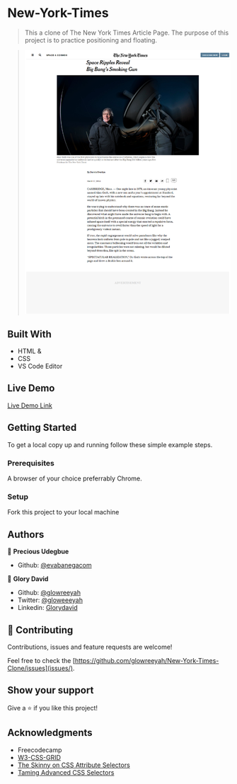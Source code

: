# New-York-Times


> This a clone of The New York Times Article Page.
> The purpose of this project is to practice positioning and floating.

> ![screenshot](nyt_screenshot.png)

## Built With

- HTML &
- CSS
- VS Code Editor

## Live Demo

[Live Demo Link](https://rawcdn.githack.com/glowreeyah/New-York-Times-Clone/228eaf8a37f65b48bce338feb2dec135233ab3f0/index.html)

## Getting Started

To get a local copy up and running follow these simple example steps.

### Prerequisites

A browser of your choice preferrably Chrome.

### Setup

Fork this project to your local machine


## Authors

👤 **Precious Udegbue**

- Github: [@evabanegacom](https://github.com/evabanegacom)

👤 **Glory David**

- Github: [@glowreeyah](https://github.com/glowreeyah)
- Twitter: [@gloweeeyah](https://twitter.com/gloweeeyah)
- Linkedin: [Glorydavid](https://linkedin.com/glory-david)

## 🤝 Contributing

Contributions, issues and feature requests are welcome!

Feel free to check the [https://github.com/glowreeyah/New-York-Times-Clone/issues](issues/).

## Show your support

Give a ⭐️ if you like this project!

## Acknowledgments

- Freecodecamp
- [W3-CSS-GRID](https://www.w3schools.com/howto/howto_css_image_text.asp)
- [The Skinny on CSS Attribute Selectors](https://css-tricks.com/attribute-selectors/)
- [Taming Advanced CSS Selectors](https://www.smashingmagazine.com/2009/08/taming-advanced-css-selectors/)
